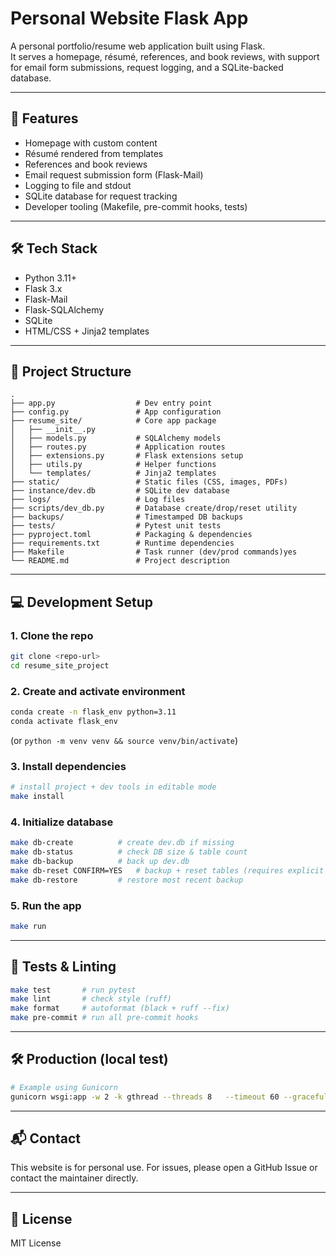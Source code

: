 # Personal Website Flask App

A personal portfolio/resume web application built using Flask.  
It serves a homepage, résumé, references, and book reviews, with support for email form submissions, request logging, and a SQLite-backed database.

---

## 🚀 Features
- Homepage with custom content
- Résumé rendered from templates
- References and book reviews
- Email request submission form (Flask-Mail)
- Logging to file and stdout
- SQLite database for request tracking
- Developer tooling (Makefile, pre-commit hooks, tests)

---

## 🛠️ Tech Stack
- Python 3.11+
- Flask 3.x
- Flask-Mail
- Flask-SQLAlchemy
- SQLite
- HTML/CSS + Jinja2 templates

---

## 📁 Project Structure
```
.
├── app.py                  # Dev entry point
├── config.py               # App configuration
├── resume_site/            # Core app package
│   ├── __init__.py
│   ├── models.py           # SQLAlchemy models
│   ├── routes.py           # Application routes
│   ├── extensions.py       # Flask extensions setup
│   ├── utils.py            # Helper functions
│   └── templates/          # Jinja2 templates
├── static/                 # Static files (CSS, images, PDFs)
├── instance/dev.db         # SQLite dev database
├── logs/                   # Log files
├── scripts/dev_db.py       # Database create/drop/reset utility
├── backups/                # Timestamped DB backups
├── tests/                  # Pytest unit tests
├── pyproject.toml          # Packaging & dependencies
├── requirements.txt        # Runtime dependencies
├── Makefile                # Task runner (dev/prod commands)yes
└── README.md               # Project description
```

---

## 💻 Development Setup

### 1. Clone the repo
```bash
git clone <repo-url>
cd resume_site_project
```

### 2. Create and activate environment
```bash
conda create -n flask_env python=3.11
conda activate flask_env
```
(or `python -m venv venv && source venv/bin/activate`)

### 3. Install dependencies
```bash
# install project + dev tools in editable mode
make install
```

### 4. Initialize database
```bash
make db-create          # create dev.db if missing
make db-status          # check DB size & table count
make db-backup          # back up dev.db
make db-reset CONFIRM=YES   # backup + reset tables (requires explicit confirm)
make db-restore         # restore most recent backup
```

### 5. Run the app
```bash
make run
```

---

## 🧪 Tests & Linting
```bash
make test       # run pytest
make lint       # check style (ruff)
make format     # autoformat (black + ruff --fix)
make pre-commit # run all pre-commit hooks
```

---

## 🛠️ Production (local test)
```bash
# Example using Gunicorn
gunicorn wsgi:app -w 2 -k gthread --threads 8   --timeout 60 --graceful-timeout 30 -b 0.0.0.0:8000
```

---

## 📬 Contact
This website is for personal use. For issues, please open a GitHub Issue or contact the maintainer directly.

---

## 📄 License
MIT License

